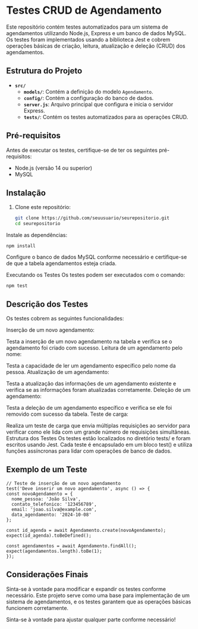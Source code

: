 # Testes CRUD de Agendamento

Este repositório contém testes automatizados para um sistema de agendamentos utilizando Node.js, Express e um banco de dados MySQL. Os testes foram implementados usando a biblioteca Jest e cobrem operações básicas de criação, leitura, atualização e deleção (CRUD) dos agendamentos.

## Estrutura do Projeto

- **`src/`**
  - **`models/`**: Contém a definição do modelo `Agendamento`.
  - **`config/`**: Contém a configuração do banco de dados.
  - **`server.js`**: Arquivo principal que configura e inicia o servidor Express.
  - **`tests/`**: Contém os testes automatizados para as operações CRUD.

## Pré-requisitos

Antes de executar os testes, certifique-se de ter os seguintes pré-requisitos:

- Node.js (versão 14 ou superior)
- MySQL

## Instalação

1. Clone este repositório:

   ```bash
   git clone https://github.com/seuusuario/seurepositorio.git
   cd seurepositorio

Instale as dependências:

````
npm install
````

Configure o banco de dados MySQL conforme necessário e certifique-se de que a tabela agendamentos esteja criada.

Executando os Testes
Os testes podem ser executados com o comando:

````
npm test
````

## Descrição dos Testes
Os testes cobrem as seguintes funcionalidades:

Inserção de um novo agendamento:

Testa a inserção de um novo agendamento na tabela e verifica se o agendamento foi criado com sucesso.
Leitura de um agendamento pelo nome:

Testa a capacidade de ler um agendamento específico pelo nome da pessoa.
Atualização de um agendamento:

Testa a atualização das informações de um agendamento existente e verifica se as informações foram atualizadas corretamente.
Deleção de um agendamento:

Testa a deleção de um agendamento específico e verifica se ele foi removido com sucesso da tabela.
Teste de carga:

Realiza um teste de carga que envia múltiplas requisições ao servidor para verificar como ele lida com um grande número de requisições simultâneas.
Estrutura dos Testes
Os testes estão localizados no diretório tests/ e foram escritos usando Jest. Cada teste é encapsulado em um bloco test() e utiliza funções assíncronas para lidar com operações de banco de dados.

## Exemplo de um Teste

  ```JS
// Teste de inserção de um novo agendamento
test('Deve inserir um novo agendamento', async () => {
  const novoAgendamento = {
    nome_pessoa: 'João Silva',
    contato_telefonico: '123456789',
    email: 'joao.silva@example.com',
    data_agendamento: '2024-10-08'
  };

  const id_agenda = await Agendamento.create(novoAgendamento);
  expect(id_agenda).toBeDefined();

  const agendamentos = await Agendamento.findAll();
  expect(agendamentos.length).toBe(1);
});
````

## Considerações Finais

Sinta-se à vontade para modificar e expandir os testes conforme necessário. Este projeto serve como uma base para implementação de um sistema de agendamentos, e os testes garantem que as operações básicas funcionem corretamente.


Sinta-se à vontade para ajustar qualquer parte conforme necessário!
